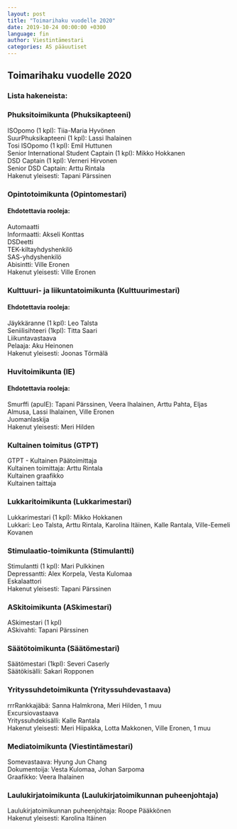 ```yaml
---
layout: post
title: "Toimarihaku vuodelle 2020"
date: 2019-10-24 00:00:00 +0300
language: fin
author: Viestintämestari
categories: AS pääuutiset
---
```


## Toimarihaku vuodelle 2020

### Lista hakeneista:

### Phuksitoimikunta (Phuksikapteeni)

ISOpomo (1 kpl): Tiia-Maria Hyvönen  
SuurPhuksikapteeni (1 kpl): Lassi Ihalainen  
Tosi ISOpomo (1 kpl): Emil Huttunen  
Senior International Student Captain (1 kpl): Mikko Hokkanen  
DSD Captain (1 kpl): Verneri Hirvonen  
Senior DSD Captain: Arttu Rintala  
Hakenut yleisesti: Tapani Pärssinen

### Opintotoimikunta (Opintomestari)
#### Ehdotettavia rooleja:

Automaatti  
Informaatti: Akseli Konttas  
DSDeetti  
TEK-kiltayhdyshenkilö  
SAS-yhdyshenkilö  
Abisintti: Ville Eronen  
Hakenut yleisesti: Ville Eronen

### Kulttuuri- ja liikuntatoimikunta (Kulttuurimestari)
#### Ehdotettavia rooleja:

Jäykkäranne (1 kpl): Leo Talsta  
Seniilisihteeri (1kpl): Titta Saari  
Liikuntavastaava  
Pelaaja: Aku Heinonen  
Hakenut yleisesti: Joonas Törmälä  

### Huvitoimikunta (IE)
#### Ehdotettavia rooleja:

Smurffi (apuIE): Tapani Pärssinen, Veera Ihalainen, Arttu Pahta, Eljas Almusa, Lassi Ihalainen, Ville Eronen  
Juomanlaskija  
Hakenut yleisesti: Meri Hilden

### Kultainen toimitus (GTPT)

GTPT - Kultainen Päätoimittaja   
Kultainen toimittaja: Arttu Rintala  
Kultainen graafikko  
Kultainen taittaja  

### Lukkaritoimikunta (Lukkarimestari)

Lukkarimestari (1 kpl): Mikko Hokkanen  
Lukkari: Leo Talsta, Arttu Rintala, Karolina Itäinen, Kalle Rantala, Ville-Eemeli Kovanen

### Stimulaatio-toimikunta (Stimulantti)

Stimulantti (1 kpl): Mari Pulkkinen  
Depressantti: Alex Korpela, Vesta Kulomaa  
Eskalaattori  
Hakenut yleisesti: Tapani Pärssinen

### ASkitoimikunta (ASkimestari)

ASkimestari (1 kpl)  
ASkivahti: Tapani Pärssinen

### Säätötoimikunta (Säätömestari)

Säätömestari (1kpl): Severi Caserly  
Säätökisälli: Sakari Ropponen

### Yrityssuhdetoimikunta (Yrityssuhdevastaava)

rrrRankkajäbä: Sanna Halmkrona, Meri Hilden, 1 muu  
Excursiovastaava  
Yrityssuhdekisälli: Kalle Rantala  
Hakenut yleisesti: Meri Hiipakka, Lotta Makkonen, Ville Eronen, 1 muu

### Mediatoimikunta (Viestintämestari)

Somevastaava: Hyung Jun Chang  
Dokumentoija: Vesta Kulomaa, Johan Sarpoma  
Graafikko: Veera Ihalainen  

### Laulukirjatoimikunta (Laulukirjatoimikunnan puheenjohtaja)

Laulukirjatoimikunnan puheenjohtaja: Roope Pääkkönen  
Hakenut yleisesti: Karolina Itäinen

